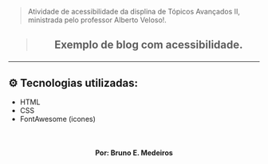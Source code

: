> Atividade de acessibilidade da displina de Tópicos Avançados II, ministrada pelo professor Alberto Veloso!.

<h2 align="center">

<blockquote align="center">
  Exemplo de blog com acessibilidade.
</blockquote>

<hr/>

## ⚙️ Tecnologias utilizadas:

- HTML
- CSS
- FontAwesome (icones)

<br/>

<h4 align="center">
  Por: Bruno E. Medeiros
</h4>
